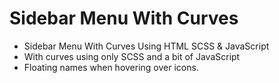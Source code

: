 # Sidebar Menu With Curves

- Sidebar Menu With Curves Using HTML SCSS & JavaScript
- With curves using only SCSS and a bit of JavaScript
- Floating names when hovering over icons.
